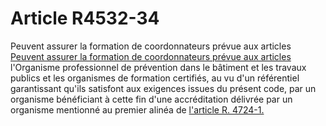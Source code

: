 # Article R4532-34

Peuvent assurer la formation de coordonnateurs prévue aux articles [Peuvent assurer la formation de coordonnateurs prévue aux articles][1] l'Organisme professionnel de prévention dans le bâtiment et les travaux publics et les organismes de formation certifiés, au vu d'un référentiel garantissant qu'ils satisfont aux exigences issues du présent code, par un organisme bénéficiant à cette fin d'une accréditation délivrée par un organisme mentionné au premier alinéa de [l'article R. 4724-1.][2]

 [1]: /affichCodeArticle.do?cidTexte=LEGITEXT000006072050&idArticle=LEGIARTI000018491822&dateTexte=&categorieLien=cid
 [2]: /affichCodeArticle.do?cidTexte=LEGITEXT000006072050&idArticle=LEGIARTI000018493885&dateTexte=&categorieLien=cid